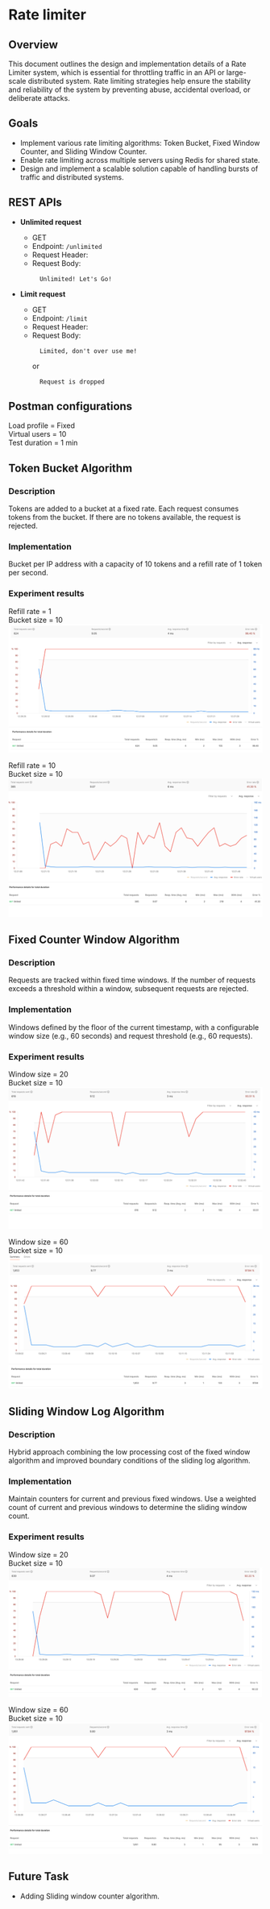 # Rate limiter

## Overview

This document outlines the design and implementation details of a Rate Limiter system, which is essential for throttling
traffic in an API or large-scale distributed system. Rate limiting strategies help ensure the stability and reliability
of the system by preventing abuse, accidental overload, or deliberate attacks.

## Goals

- Implement various rate limiting algorithms: Token Bucket, Fixed Window Counter, and Sliding Window Counter.
- Enable rate limiting across multiple servers using Redis for shared state.
- Design and implement a scalable solution capable of handling bursts of traffic and distributed systems.

## REST APIs

- **Unlimited request**
  - GET
  - Endpoint: `/unlimited`
  - Request Header: ``` ```
  - Request Body:
    ```
      Unlimited! Let's Go!
    ```

- **Limit request**
  - GET
  - Endpoint: `/limit`
  - Request Header: ``` ```
  - Request Body:  
    ```
      Limited, don't over use me!
    ```
    or
    ```
      Request is dropped
    ```

## Postman configurations

Load profile = Fixed \
Virtual users = 10 \
Test duration = 1 min

## Token Bucket Algorithm

### Description
Tokens are added to a bucket at a fixed rate. Each request consumes tokens from the bucket. If there are
  no tokens available, the request is rejected.

### Implementation
Bucket per IP address with a capacity of 10 tokens and a refill rate of 1 token per second.

### Experiment results 
Refill rate = 1 \
Bucket size = 10
![img.png](src/main/resources/images/tba_1_10.png)

Refill rate = 10 \
Bucket size = 10
![img.png](src/main/resources/images/tba_10_10.png)

## Fixed Counter Window Algorithm

### Description
Requests are tracked within fixed time windows. If the number of requests exceeds a threshold within a window, subsequent requests are rejected.

### Implementation
Windows defined by the floor of the current timestamp, with a configurable window size (e.g., 60 seconds) and request threshold (e.g., 60 requests).

### Experiment results

Window size = 20 \
Bucket size = 10
![img.png](src/main/resources/images/fcwa_20_10.png)

Window size = 60 \
Bucket size = 10
![img.png](src/main/resources/images/fcwa_60_10.png)

## Sliding Window Log Algorithm

### Description
Hybrid approach combining the low processing cost of the fixed window algorithm and improved boundary conditions of the sliding log algorithm.

### Implementation
Maintain counters for current and previous fixed windows. Use a weighted count of current and previous windows to determine the sliding window count.

### Experiment results

Window size = 20 \
Bucket size = 10
![img_1.png](src/main/resources/images/scwa_20_10.png)

Window size = 60 \
Bucket size = 10
![img.png](src/main/resources/images/scwa_60_10.png)
 
## Future Task
- Adding Sliding window counter algorithm.